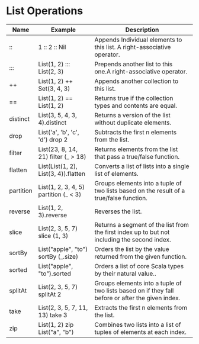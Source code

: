 # List Operations
| Name  | Example | Description |
| ------|------- | ------------- |
| ::  | 1 :: 2 :: Nil  |Appends Individual elements to this list. A right-associative operator.|
| :::  | List(1, 2) ::: List(2, 3)  |Prepends another list to this one.A right-associative operator.|
| ++  | List(1, 2) ++ Set(3, 4, 3)  |Appends another collection to this list.|
| ==  |List(1, 2) == List(1, 2)  |Returns true if the collection types and contents are equal.|
| distinct  | List(3, 5, 4, 3, 4).distinct  |Returns a version of the list without duplicate elements.|
| drop  | List('a', 'b', 'c', 'd') drop 2 |Subtracts the first n elements from the list.|
| filter  | List(23, 8, 14, 21) filter (_ > 18)  |Returns elements from the list that pass a true/false function.|
| flatten  | List(List(1, 2), List(3, 4)).flatten  |Converts a list of lists into a single list of elements.|
| partition | List(1, 2, 3, 4, 5) partition (_ < 3)  |Groups elements into a tuple of two lists based on the result of a true/false function.|
| reverse  | List(1, 2, 3).reverse  |Reverses the list.|
| slice  | List(2, 3, 5, 7) slice (1, 3)  |Returns a segment of the list from the first index up to but not including the second index.|
| sortBy  | List("apple", "to") sortBy (_.size)  | Orders the list by the value returned from the given function.|
| sorted | List("apple", "to").sorted  |Orders a list of core Scala types by their natural value..|
| splitAt  | List(2, 3, 5, 7) splitAt 2  |Groups elements into a tuple of two lists based on if they fall before or after the given index.|
| take | List(2, 3, 5, 7, 11, 13) take 3 |Extracts the first n elements from the list.|
| zip  | List(1, 2) zip List("a", "b")  |Combines two lists into a list of tuples of elements at each index.|
